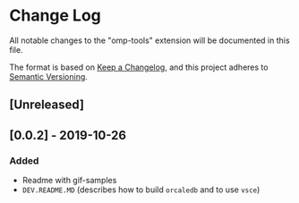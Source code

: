 # Change Log

All notable changes to the "omp-tools" extension will be documented in this file.

The format is based on [Keep a Changelog](https://keepachangelog.com/en/1.0.0/),
and this project adheres to [Semantic Versioning](https://semver.org/spec/v2.0.0.html).

## [Unreleased]

## [0.0.2] - 2019-10-26
### Added
- Readme with gif-samples
- `DEV.README.MD` (describes how to build `orcaledb` and to use `vsce`)
